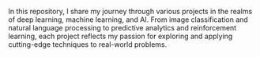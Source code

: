 In this repository, I share my journey through various projects in the realms of deep learning, machine learning, and AI. 
From image classification and natural language processing to predictive analytics and reinforcement learning,
each project reflects my passion for exploring and applying cutting-edge techniques to real-world problems.
